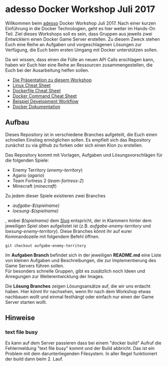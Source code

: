 # adesso Docker Workshop Juli 2017
Willkommen beim [adesso] Docker Workshop Juli 2017.
Nach einer kurzen Einführung in die Docker Technologien, geht es hier weiter im Hands-On Teil. Ziel dieses Workshops soll es sein, dass Gruppen aus jeweils zwei Entwicklern einen Docker Game Server erstellen. Zu diesem Zweck stehen Euch eine Reihe an Aufgaben und vorgeschlagenen Lösungen zur Verfügung, die Euch beim ersten Umgang mit Docker unterstützen sollen.

Da wir wissen, dass einen die Fülle an neuen API Calls erschlagen kann, haben wir Euch hier eine Reihe an Ressourcen zusammengestellen, die Euch bei der Ausarbeitung helfen sollen.

* [Die Präsentation zu diesem Workshop][adesso-docker-workshop-presentation]
* [Linux Cheat Sheet]
* [Dockerfile Cheat Sheet]
* [Docker Command Cheat Sheet]
* [Beispiel Development Workflow]
* [Docker Dokumentation]

## Aufbau
Dieses Repository ist in verschiedene Branches aufgeteilt, die Euch einen schnellen Einstieg ermöglichen sollen.
Es empfielt sich das Repository zunächst zu via github zu forken oder sich einen Klon zu erstellen.

Das Repository kommt mit Vorlagen, Aufgaben und Lösungsvorschlägen für die folgenden Spiele:

* Enemy Territory (*enemy-territory*)
* Agario (*agario*)
* Team Fortress 2 (*team-fortress-2*)
* Minecraft (*minecraft*)

Zu jedem dieser Spiele existieren zwei Branches
- *aufgabe-$(spielname)*
- *loesung-$(spielname)*

, wobei *$(spielname)* dem [Slug] entspricht, der in Klammern hinter dem jeweiligen Spiel oben aufgelistet ist (z.B. *aufgabe-enemy-territory* und *loesung-enemy-territory*). Diese Branches könnt ihr auf eurer Kommandozeile mit folgendem Befehl öffnen.
``` shell
git checkout aufgabe-enemy-territory
```

Im **Aufgaben Branch** befindet sich in der jeweiligen **README.md** eine Liste von kleinen Aufgaben und Beschreibungen, die zur Implementierung des Game Servers führen sollen.<br />
Für besonders schnelle Gruppen, gibt es zusätzlich noch Ideen und Anregungen zur Weiterentwicklung der Images.

 Die **Lösung Branches** zeigen Lösungsansätze auf, die wir uns erdacht haben. Hier könnt Ihr nachsehen, wenn Ihr nach dem Workshop etwas nachbauen wollt und einmal festhängt oder einfach nur einen der Game Server starten wollt.

## Hinweise

### text file busy
Es kann auf dem Server passieren dass bei einem "docker build" Aufruf die
Fehlermeldung "text file busy" kommt und der Build abbricht. Das ist ein Problem
mit dem darunterliegenden Filesystem. In aller Regel funktioniert der build dann
beim 2. Lauf.


[adesso]: https://www.adesso.de
[adesso-docker-workshop-presentation]: https://rawgit.com/matuschewski-schulze/docker-workshop/master/presentation/docker.html
[Linux Cheat Sheet]: linux-cheatsheet.md
[Docker Command Cheat Sheet]: docker-cmd-cheatsheet.md
[Dockerfile Cheat Sheet]: docker-file-cheatsheet.md
[Beispiel Development Workflow]: example/basic-workflow.md
[Docker Dokumentation]: https://docs.docker.com/
[Slug]: https://en.wikipedia.org/wiki/Semantic_URL#Slug
